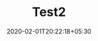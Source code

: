 ---
title: "Test2"
date: 2020-02-01T20:22:18+05:30
draft: true

# featured image
image: ""

# meta description - blog description for list page
description: "this is meta description"

# taxonomies
categories: 
  - "Python"

# type
type : "blog"
---